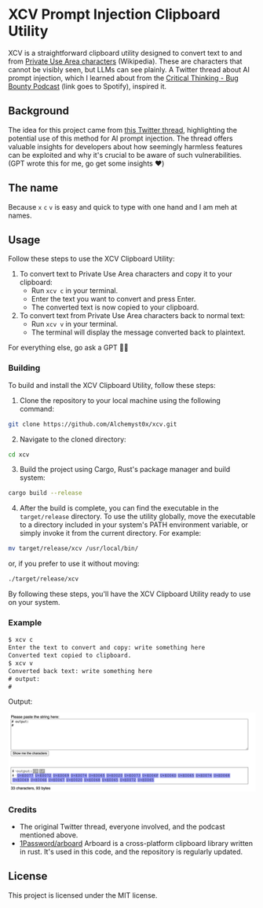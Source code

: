 # XCV Prompt Injection Clipboard Utility

XCV is a straightforward clipboard utility designed to convert text to and from [Private Use Area characters](https://en.wikipedia.org/wiki/Private_Use_Areas) (Wikipedia). These are characters that cannot be visibly seen, but LLMs can see plainly. A Twitter thread about AI prompt injection, which I learned about from the [Critical Thinking - Bug Bounty Podcast](https://open.spotify.com/show/4GiJnv8f4a4ZR6Jc6TQJ3k?si=e52b963f9c6d4f69) (link goes to Spotify), inspired it.

## Background

The idea for this project came from [this Twitter thread](https://twitter.com/goodside/status/1745511940351287394), highlighting the potential use of this method for AI prompt injection. The thread offers valuable insights for developers about how seemingly harmless features can be exploited and why it's crucial to be aware of such vulnerabilities. (GPT wrote this for me, go get some insights ❤️)

## The name

Because `x` `c` `v` is easy and quick to type with one hand and I am meh at names.

## Usage

Follow these steps to use the XCV Clipboard Utility:

1. To convert text to Private Use Area characters and copy it to your clipboard:
    - Run `xcv c` in your terminal.
    - Enter the text you want to convert and press Enter.
    - The converted text is now copied to your clipboard.
2. To convert text from Private Use Area characters back to normal text:
    - Run `xcv v` in your terminal.
    - The terminal will display the message converted back to plaintext.

For everything else, go ask a GPT 🧙‍♂️

### Building

To build and install the XCV Clipboard Utility, follow these steps:

1. Clone the repository to your local machine using the following command:

```sh
git clone https://github.com/Alchemyst0x/xcv.git
```

2. Navigate to the cloned directory:

```sh
cd xcv
```

3. Build the project using Cargo, Rust's package manager and build system:

```sh
cargo build --release
```

4. After the build is complete, you can find the executable in the `target/release` directory. To use the utility globally, move the executable to a directory included in your system's PATH environment variable, or simply invoke it from the current directory. For example:

```sh
mv target/release/xcv /usr/local/bin/
```

or, if you prefer to use it without moving:

```sh
./target/release/xcv
```

By following these steps, you'll have the XCV Clipboard Utility ready to use on your system.

### Example

```
$ xcv c
Enter the text to convert and copy: write something here
Converted text copied to clipboard.
$ xcv v
Converted back text: write something here
# output:
# 󠁷󠁲󠁩󠁴󠁥󠀠󠁳󠁯󠁭󠁥󠁴󠁨󠁩󠁮󠁧󠀠󠁨󠁥󠁲󠁥

```

Output:

![./img/example.jpg](./img/example.jpg)

### Credits

- The original Twitter thread, everyone involved, and the podcast mentioned above.
- [1Password/arboard](https://github.com/1Password/arboard) Arboard is a cross-platform clipboard library written in rust. It's used in this code, and the repository is regularly updated.

## License

This project is licensed under the MIT license.
